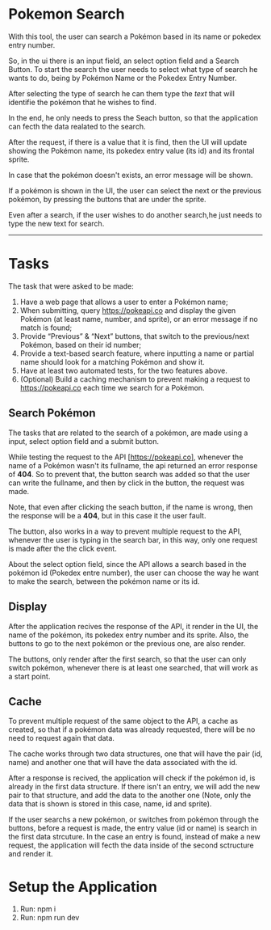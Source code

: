 # Pokemon Search

With this tool, the user can search a Pokémon based in its name or pokedex entry number.

So, in the ui there is an input field, an select option field and a Search Button. To start the search the user needs to select what type of search he wants to do, being by Pokémon Name or the Pokedex Entry Number.

After selecting the type of search he can them type the _text_ that will identifie the pokémon that he wishes to find.

In the end, he only needs to press the Seach button, so that the application can fecth the data realated to the search.

After the request, if there is a value that it is find, then the UI will update showing the Pokémon name, its pokedex entry value (its id) and its frontal sprite.

In case that the pokémon doesn't exists, an error message will be shown.

If a pokémon is shown in the UI, the user can select the next or the previous pokémon, by pressing the buttons that are under the sprite.

Even after a search, if the user wishes to do another search,he just needs to type the new text for search.

---

# Tasks

The task that were asked to be made:

1. Have a web page that allows a user to enter a Pokémon name;
2. When submitting, query https://pokeapi.co and display the given Pokémon (at least name, number, and sprite), or an error message if no match is found;
3. Provide “Previous” & “Next” buttons, that switch to the previous/next Pokémon, based on their id number;
4. Provide a text-based search feature, where inputting a name or partial name should look for a matching Pokémon and show it.
5. Have at least two automated tests, for the two features above.
6. (Optional) Build a caching mechanism to prevent making a request to https://pokeapi.co each time we search for a Pokémon.

## Search Pokémon

The tasks that are related to the search of a pokémon, are made using a input, select option field and a submit button.

While testing the request to the API [https://pokeapi.co], whenever the name of a Pokémon wasn't its fullname, the api returned an error response of **404**. So to prevent that, the button search was added so that the user can write the fullname, and then by click in the button, the request was made.

Note, that even after clicking the seach button, if the name is wrong, then the response will be a **404**, but in this case it the user fault.

The button, also works in a way to prevent multiple request to the API, whenever the user is typing in the search bar, in this way, only one request is made after the the click event.

About the select option field, since the API allows a search based in the pokémon id (Pokedex entre number), the user can choose the way he want to make the search, between the pokémon name or its id.

## Display

After the application recives the response of the API, it render in the UI, the name of the pokémon, its pokedex entry number and its sprite. Also, the buttons to go to the next pokémon or the previous one, are also render.

The buttons, only render after the first search, so that the user can only switch pokémon, whenever there is at least one searched, that will work as a start point.

## Cache

To prevent multiple request of the same object to the API, a cache as created, so that if a pokémon data was already requested, there will be no need to request again that data.

The cache works through two data structures, one that will have the pair (id, name) and another one that will have the data associated with the id.

After a response is recived, the application will check if the pokémon id, is already in the first data structure. If there isn't an entry, we will add the new pair to that structure, and add the data to the another one (Note, only the data that is shown is stored in this case, name, id and sprite).

If the user searchs a new pokémon, or switches from pokémon through the buttons, before a request is made, the entry value (id or name) is search in the first data strcuture. In the case an entry is found, instead of make a new request, the application will fecth the data inside of the second sctructure and render it.

# Setup the Application

1. Run: npm i
2. Run: npm run dev
